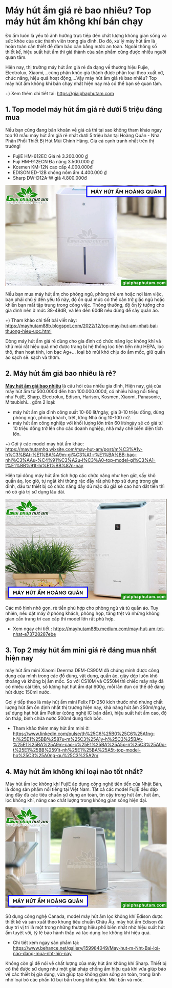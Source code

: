 # Máy hút ẩm giá rẻ bao nhiêu? Top máy hút ẩm không khí bán chạy

Độ ẩm luôn là yếu tố ảnh hưởng trực tiếp đến chất lượng không gian sống và sức khỏe của các thành viên trong gia đình. Do đó, xử lý máy hút ẩm là hoàn toàn cần thiết để đảm bảo cân bằng nước an toàn. Ngoài thông số thiết kế, hiệu suất hút ẩm thì giá thành của sản phẩm cũng được nhiều người quan tâm.

Hiện nay, thị trường máy hút ẩm giá rẻ đa dạng về thương hiệu Fujie, Electrolux, Xiaomi,...cùng phân khúc giá thành được phân loại theo xuất xứ, chức năng, hiệu quả hoạt động,...Vậy máy hút ẩm giá rẻ bao nhiêu? Top máy hút ẩm không khí bán chạy nhất hiện nay mà có thể bạn sẽ quan tâm.

+) Xem thêm chi tiết tại: https://giaiphaphutam.com

## 1. Top model máy hút ẩm giá rẻ dưới 5 triệu đáng mua

Nếu bạn cũng đang băn khoăn về giá cả thì tại sao không tham khảo ngay top 10 mẫu máy hút ẩm giá rẻ nhất dưới 5 triệu bán tại Hoàng Quân - Nhà Phân Phối Thiết Bị Hút Mùi Chính Hãng. Giá cả cạnh tranh nhất trên thị trường!
- FujiE HM-612EC Giá rẻ 3.200.000 ₫
- Fuji HM-912ECN Đa năng 3.500.000 ₫
- Kosmen KM-12N cao cấp 4.000.000đ
- EDISON ED-12B chống nồm ẩm 4.400.000 ₫
- Sharp DW-D12A-W giá 4.800.000đ

![máy hút ẩm giá rẻ](https://raw.githubusercontent.com/mayhutam/may-hut-am-gia-re/main/may-hut-am-1-1.jpg)

Nếu bạn mua máy hút ẩm cho phòng ngủ, phòng trẻ em hoặc nơi làm việc, bạn phải chú ý đến yếu tố này, độ ồn quá mức có thể cản trở giấc ngủ hoặc khiến bạn mất tập trung trong công việc. Thông thường, độ ồn lý tưởng cho gia đình nên ở mức 38-48dB, và lên đến 60dB nếu dùng để sấy quần áo.

+) Tham khảo chi tiết bài viết này: https://mayhutam88b.blogspot.com/2022/12/top-may-hut-am-nhat-bai-thuong-hieu-uoc.html

Dòng máy hút ẩm giá rẻ dùng cho gia đình có chức năng lọc không khí và khử mùi rất hiệu quả nhờ được trang bị hệ thống lọc tiên tiến như HEPA, lọc thô, than hoạt tính, ion bạc Ag+... loại bỏ mùi khó chịu do ẩm mốc, giữ quần áo sạch sẽ. sạch và thơm.

## 2. Máy hút ẩm giá bao nhiêu là rẻ?

[**Máy hút ẩm giá bao nhiêu**](https://giaiphaphutam.com/tin-tuc/bang-gia-may-hut-am-826.html) là câu hỏi của nhiều gia đình. Hiện nay, giá của máy hút ẩm từ 500.000đ đến hơn 100.000.000đ, có nhiều hãng nổi tiếng như FujiE, Sharp, Electrolux, Edison, Harison, Kosmen, Xiaomi, Panasonic, Mitsubishi... gồm 2 loại:
- máy hút ẩm gia đình công suất 10-60 lít/ngày, giá 3-10 triệu đồng, dùng phòng ngủ, phòng khách, trệt, lửng Nhà ống 10-100 m2.
- máy hút ẩm công nghiệp với khối lượng lớn trên 60 lít/ngày sẽ có giá từ 10 triệu đồng trở lên cho các doanh nghiệp, nhà máy chế biến diện tích lớn.

+) Gợi ý các model máy hút ẩm khác: https://mayhutamhq.wixsite.com/may-hut-am/post/m%C3%A1y-h%C3%BAt-%E1%BA%A9m-gi%C3%A1-r%E1%BA%BB-bao-nhi%C3%AAu-%C4%91%C3%A2u-l%C3%A0-top-model-gi%C3%A1-t%E1%BB%91t-hi%E1%BB%87n-nay

Hiện tại dòng máy hút ẩm tích hợp các chức năng như hẹn giờ, sấy khô quần áo, lọc gió, tự ngắt khi thùng rác đầy rất phù hợp sử dụng trong gia đình, đầu tư thiết bị có chức năng đầy đủ mặc dù giá sẽ cao hơn đắt tiền thì nó có giá trị sử dụng lâu dài.

![máy hút ẩm giá bao nhiêu](https://raw.githubusercontent.com/mayhutam/may-hut-am-gia-re/main/may-hut-am-1-2.jpg)

Các mô hình nhỏ gọn, rẻ tiền phù hợp cho phòng ngủ và tủ quần áo. Tuy nhiên, nếu đặt máy ở phòng khách, phòng họp, tầng trệt và những không gian cần trang trí cao cấp thì model lớn rất phù hợp.

- Xem ngay chi tiết : https://mayhutam88b.medium.com/may-hut-am-tot-nhat-e73728287ebe

## 3. Top 2 máy hút ẩm mini giá rẻ đáng mua nhất hiện nay

máy hút ẩm mini Xiaomi Deerma DEM-CS90M đã chứng minh được công dụng của mình trong các đồ dùng, vật dụng, quần áo, giày dép luôn khô thoáng và không bị ẩm mốc. So với CS10M và CS50M thì chiếc máy này đã có nhiều cải tiến, số lượng hạt hút ẩm đạt 600g, mỗi lần đun có thể dễ dàng hút được 150ml nước.

Gợi ý tiếp theo là máy hút ẩm mini Felix FD-250 kích thước nhỏ nhưng chất lượng hút ẩm ổn định nhất thị trường hiện nay, khả năng hút ẩm 250ml/ngày, sử dụng hạt hút ẩm Peltier (công nghệ IC bán dẫn), hiệu suất hút ẩm cao, độ ồn thấp, bình chứa nước 500ml dung tích bồn.

- Tham khảo thêm máy hút ẩm mini ở: https://www.linkedin.com/pulse/th%25C6%25B0%25C6%25A1ng-hi%25E1%25BB%2587u-m%25C3%25A1y-h%25C3%25BAt-%25E1%25BA%25A9m-cao-c%25E1%25BA%25A5p-n%25C3%25A0o-t%25E1%25BB%2591t-nh%25E1%25BA%25A5t-top-model-ho%25C3%25A0ng-qu%25C3%25A2n/

## 4. Máy hút ẩm không khí loại nào tốt nhất?

Máy hút ẩm lọc không khí FujiE áp dụng công nghệ tiên tiến của Nhật Bản, là dòng sản phẩm nổi tiếng tại Việt Nam. Tất cả các model FujiE đều đáp ứng đầy đủ các tiêu chuẩn sử dụng an toàn, tin cậy trong hút ẩm, hút ẩm, lọc không khí, nâng cao chất lượng trong không gian sống hiện đại.

![máy hút ẩm lọc không khí](https://raw.githubusercontent.com/mayhutam/may-hut-am-gia-re/main/may-hut-am-1-3.jpg)

Sử dụng công nghệ Canada, model máy hút ẩm lọc không khí Edison được thiết kế và sản xuất theo khung tiêu chuẩn Châu Âu. máy hút ẩm Edison đã duy trì vị trí là một trong những thương hiệu phổ biến nhất nhờ hiệu suất hút ẩm tuyệt vời, tỷ lệ bảo hành thấp và tác dụng lọc không khí hiệu quả.

- Chi tiết xem ngay sản phẩm tại: https://www.behance.net/gallery/159984049/May-hut-m-Nht-Bai-loi-nao-dang-mua-nht-hin-nay

Không còn gì để nói về chất lượng của máy hút ẩm không khí Sharp. Thiết bị có thể được sử dụng như một giải pháp chống ẩm hiệu quả khi vừa giúp bảo vệ các thiết bị gia dụng, vừa giúp tạo không gian sống an toàn, trong lành nhờ loại bỏ các phần tử bụi bẩn trong không khí. Mùi bẩn và mốc.
